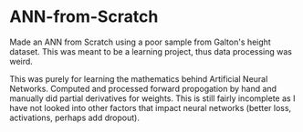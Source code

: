 # ANN-from-Scratch
Made an ANN from Scratch using a poor sample from Galton's height dataset. This was meant to be a learning project, thus data processing was weird. 

This was purely for learning the mathematics behind Artificial Neural Networks. Computed and processed forward propogation by hand and manually did partial derivatives for weights. This is still fairly incomplete as I have not looked into other factors that impact neural networks (better loss, activations, perhaps add dropout).
